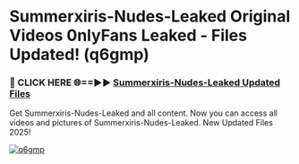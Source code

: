 # Summerxiris-Nudes-Leaked Original Videos 0nlyFans Leaked - Files Updated! (q6gmp)

<h3>🔴 CLICK HERE 🌐==►► <a href="https://tinyurl.com/52m3yx9h" rel="nofollow">Summerxiris-Nudes-Leaked Updated Files</a></h3>

Get Summerxiris-Nudes-Leaked and all content. Now you can access all videos and pictures of Summerxiris-Nudes-Leaked. New Updated Files 2025!

[![q6gmp](https://i.imgur.com/TnHtlc8.gif)](https://tinyurl.com/52m3yx9h)

